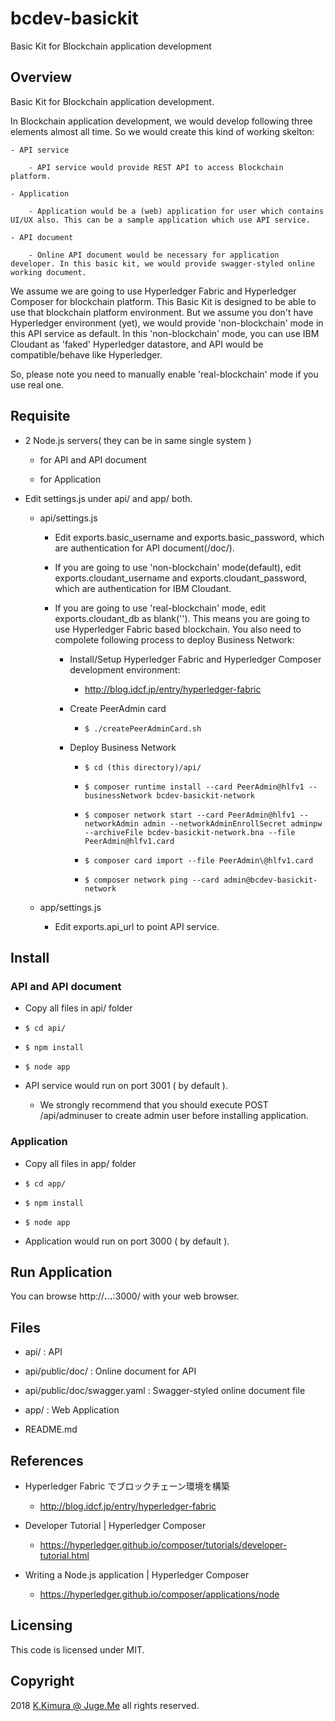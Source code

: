 # bcdev-basickit

Basic Kit for Blockchain application development

## Overview

Basic Kit for Blockchain application development.

In Blockchain application development, we would develop following three elements almost all time. So we would create this kind of working skelton:

    - API service

        - API service would provide REST API to access Blockchain platform.

    - Application

        - Application would be a (web) application for user which contains UI/UX also. This can be a sample application which use API service.

    - API document

        - Online API document would be necessary for application developer. In this basic kit, we would provide swagger-styled online working document.

We assume we are going to use Hyperledger Fabric and Hyperledger Composer for blockchain platform. This Basic Kit is designed to be able to use that blockchain platform environment. But we assume you don't have Hyperledger environment (yet), we would provide 'non-blockchain' mode in this API service as default. In this 'non-blockchain' mode, you can use IBM Cloudant as 'faked' Hyperledger datastore, and API would be compatible/behave like Hyperledger.

So, please note you need to manually enable 'real-blockchain' mode if you use real one.

## Requisite

- 2 Node.js servers( they can be in same single system )

    - for API and API document

    - for Application

- Edit settings.js under api/ and app/ both.

    - api/settings.js

        - Edit exports.basic_username and exports.basic_password, which are authentication for API document(/doc/).

        - If you are going to use 'non-blockchain' mode(default), edit exports.cloudant_username and exports.cloudant_password, which are authentication for IBM Cloudant.

        - If you are going to use 'real-blockchain' mode, edit exports.cloudant_db as blank(''). This means you are going to use Hyperledger Fabric based blockchain. You also need to compolete following process to deploy Business Network:

            - Install/Setup Hyperledger Fabric and Hyperledger Composer development environment:

                - http://blog.idcf.jp/entry/hyperledger-fabric

            - Create PeerAdmin card

                - `$ ./createPeerAdminCard.sh`

            - Deploy Business Network

                - `$ cd (this directory)/api/`

                - `$ composer runtime install --card PeerAdmin@hlfv1 --businessNetwork bcdev-basickit-network`

                - `$ composer network start --card PeerAdmin@hlfv1 --networkAdmin admin --networkAdminEnrollSecret adminpw --archiveFile bcdev-basickit-network.bna --file PeerAdmin@hlfv1.card`

                - `$ composer card import --file PeerAdmin\@hlfv1.card`

                - `$ composer network ping --card admin@bcdev-basickit-network`

    - app/settings.js

        - Edit exports.api_url to point API service.

## Install

### API and API document

- Copy all files in api/ folder

- `$ cd api/`

- `$ npm install`

- `$ node app`

- API service would run on port 3001 ( by default ).

    - We strongly recommend that you should execute POST /api/adminuser to create admin user before installing application.

### Application

- Copy all files in app/ folder

- `$ cd app/`

- `$ npm install`

- `$ node app`

- Application would run on port 3000 ( by default ).

## Run Application

You can browse http://**.**.**.**:3000/ with your web browser.

## Files

- api/ : API

- api/public/doc/ : Online document for API

- api/public/doc/swagger.yaml : Swagger-styled online document file

- app/ : Web Application


- README.md

## References

- Hyperledger Fabric でブロックチェーン環境を構築

    - http://blog.idcf.jp/entry/hyperledger-fabric

- Developer Tutorial | Hyperledger Composer

    - https://hyperledger.github.io/composer/tutorials/developer-tutorial.html

- Writing a Node.js application | Hyperledger Composer 

    - https://hyperledger.github.io/composer/applications/node


## Licensing

This code is licensed under MIT.

## Copyright

2018 [K.Kimura @ Juge.Me](https://github.com/dotnsf) all rights reserved.
